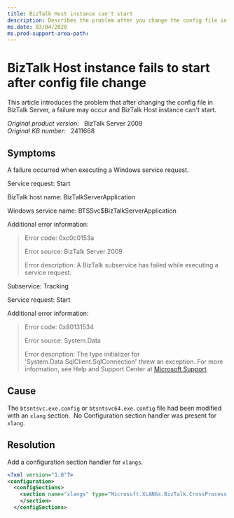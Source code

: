 ```yaml
---
title: BizTalk Host instance can't start
description: Describes the problem after you change the config file in BizTalk Server, a failure may occur and BizTalk Host instance can't start.
ms.date: 03/04/2020
ms.prod-support-area-path:
---
```

# BizTalk Host instance fails to start after config file change

This article introduces the problem that after changing the config file in BizTalk Server, a failure may occur and BizTalk Host instance can't start.

_Original product version:_ &nbsp; BizTalk Server 2009  
_Original KB number:_ &nbsp; 2411668

## Symptoms

A failure occurred when executing a Windows service request.

Service request: Start

BizTalk host name: BizTalkServerApplication

Windows service name: BTSSvc$BizTalkServerApplication

Additional error information:

> Error code: 0xc0c0153a
>
> Error source: BizTalk Server 2009
>
> Error description: A BizTalk subservice has failed while executing a service request.

Subservice: Tracking

Service request: Start

Additional error information:

> Error code: 0x80131534
>
> Error source: System.Data
>
> Error description: The type initializer for 'System.Data.SqlClient.SqlConnection' threw an exception. For more information, see Help and Support Center at [Microsoft Support](https://support.microsoft.com).

## Cause

The `btsntsvc.exe.config` or `btsntsvc64.exe.config` file had been modified with an `xlang` section.  No Configuration section handler was present for `xlang`.

## Resolution

Add a configuration section handler for `xlangs`.

``` xml
<?xml version="1.0"?>
<configuration>
  <configSections>
    <section name="xlangs" type="Microsoft.XLANGs.BizTalk.CrossProcess.XmlSerializationConfigurationSectionHandler, Microsoft.XLANGs.BizTalk.CrossProcess">
    </section>
  </configSections>
```
